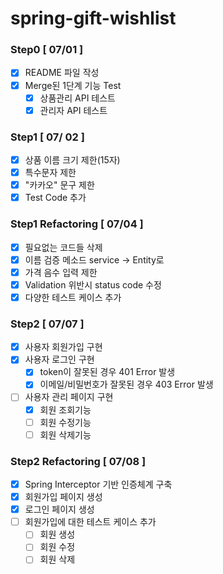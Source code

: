 # spring-gift-wishlist

### Step0 [ 07/01 ]

- [x] README 파일 작성
- [x] Merge된 1단계 기능 Test
  - [x] 상품관리 API 테스트
  - [x] 관리자 API 테스트

### Step1 [ 07/ 02 ]
- [x] 상품 이름 크기 제한(15자)
- [x] 특수문자 제한
- [x] "카카오" 문구 제한
- [x] Test Code 추가

### Step1 Refactoring [ 07/04 ]
- [x] 필요없는 코드들 삭제
- [x] 이름 검증 메소드 service -> Entity로
- [x] 가격 음수 입력 제한
- [x] Validation 위반시 status code 수정
- [x] 다양한 테스트 케이스 추가

### Step2 [ 07/07 ]
- [x] 사용자 회원가입 구현
- [x] 사용자 로그인 구현
  - [x] token이 잘못된 경우 401 Error 발생
  - [x] 이메일/비밀번호가 잘못된 경우 403 Error 발생
- [ ] 사용자 관리 페이지 구현
  - [x] 회원 조회기능
  - [ ] 회원 수정기능
  - [ ] 회원 삭제기능

### Step2 Refactoring [ 07/08 ]
- [x] Spring Interceptor 기반 인증체계 구축
- [x] 회원가입 페이지 생성
- [x] 로그인 페이지 생성
- [ ] 회원가입에 대한 테스트 케이스 추가
  - [ ] 회원 생성
  - [ ] 회원 수정
  - [ ] 회원 삭제
